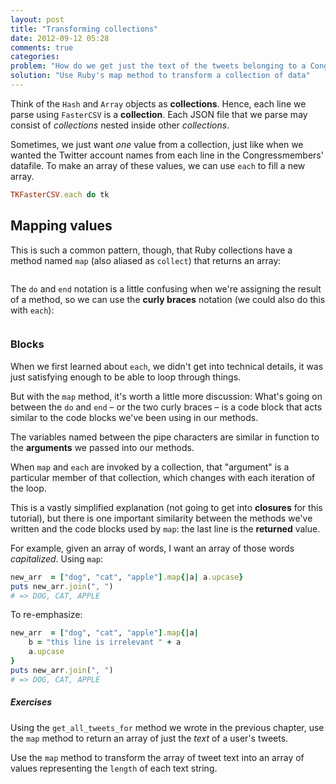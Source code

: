 ```yaml
---
layout: post
title: "Transforming collections"
date: 2012-09-12 05:28
comments: true
categories: 
problem: "How do we get just the text of the tweets belonging to a Congressmember? Or an array of the length of tweets?"
solution: "Use Ruby's map method to transform a collection of data"
---
```


Think of the `Hash` and `Array` objects as **collections**. Hence, each line we parse using `FasterCSV` is a **collection**. Each JSON file that we parse may consist of *collections* nested inside other *collections*.

Sometimes, we just want *one* value from a collection, just like when we wanted the Twitter account names from each line in the Congressmembers' datafile. To make an array of these values, we can use `each` to fill a new array.

``` ruby
TKFasterCSV.each do tk
```

## Mapping values

This is such a common pattern, though, that Ruby collections have a method named `map` (also aliased as `collect`) that returns an array:

``` ruby


```




The `do` and `end` notation is a little confusing when we're assigning the result of a method, so we can use the **curly braces** notation (we could also do this with `each`):


``` ruby

```

### Blocks

When we first learned about `each`, we didn't get into technical details, it was just satisfying enough to be able to loop through things.

But with the `map` method, it's worth a little more discussion: What's going on between the `do` and `end` &ndash; or the two curly braces &ndash; is a code block that acts similar to the code blocks we've been using in our methods.

The variables named between the pipe characters are similar in function to the **arguments** we passed into our methods.

When `map` and `each` are invoked by a collection, that "argument" is a particular member of that collection, which changes with each iteration of the loop.

This is a vastly simplified explanation (not going to get into **closures** for this tutorial), but there is one important similarity between the methods we've written and the code blocks used by `map`: the last line is the **returned** value.

For example, given an array of words, I want an array of those words *capitalized*. Using `map`:

``` ruby
new_arr  = ["dog", "cat", "apple"].map{|a| a.upcase}
puts new_arr.join(", ")
# => DOG, CAT, APPLE
```

To re-emphasize:

``` ruby
new_arr  = ["dog", "cat", "apple"].map{|a| 
	b = "this line is irrelevant " + a
	a.upcase
}
puts new_arr.join(", ")
# => DOG, CAT, APPLE
```


##### Exercises


Using the `get_all_tweets_for` method we wrote in the previous chapter, use the `map` method to return an array of just the *text* of a user's tweets.

Use the `map` method to transform the array of tweet text into an array of values representing the `length` of each text string.









